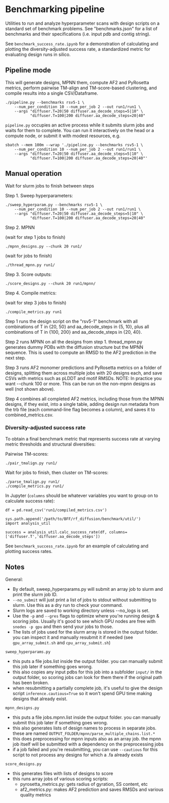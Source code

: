 # Benchmarking pipeline

Utilities to run and analyze hyperparameter scans with design scripts
on a standard set of benchmark problems. See "benchmarks.json" for a list of
benchmarks and their specifications (i.e. input pdb and contig string).

See `benchmark_success_rate.ipynb` for a demonstration of calculating and
plotting the diversity-adjusted success rate, a standardized metric for
evaluating design runs in silico.

## Pipeline mode

This will generate designs, MPNN them, compute AF2 and PyRosetta metrics,
perform pairwise TM-align and TM-score-based clustering, and compile results
into a single CSV/Dataframe.

    ./pipeline.py --benchmarks rsv5-1 \
        --num_per_condition 10 --num_per_job 2 --out run1/run1 \
        --args "diffuser.T=20|50 diffuser.aa_decode_steps=5|10" \
               "diffuser.T=100|200 diffuser.aa_decode_steps=20|40"

`pipeline.py` occupies an active process while it submits slurm jobs and waits
for them to complete. You can run it interactively on the head or a compute
node, or submit it with modest resources, e.g.

    sbatch --mem 100m --wrap './pipeline.py --benchmarks rsv5-1 \
        --num_per_condition 10 --num_per_job 2 --out run1/run1 \
        --args "diffuser.T=20|50 diffuser.aa_decode_steps=5|10" \
               "diffuser.T=100|200 diffuser.aa_decode_steps=20|40"'

## Manual operation

Wait for slurm jobs to finish between steps

Step 1. Sweep hyperparameters:

    ./sweep_hyperparam.py --benchmarks rsv5-1 \
        --num_per_condition 10 --num_per_job 2 --out run1/run1 \
        --args "diffuser.T=20|50 diffuser.aa_decode_steps=5|10" \
               "diffuser.T=100|200 diffuser.aa_decode_steps=20|40"

Step 2. MPNN 

(wait for step 1 jobs to finish)

    ./mpnn_designs.py --chunk 20 run1/

(wait for jobs to finish)

    ./thread_mpnn.py run1/

Step 3. Score outputs:

    ./score_designs.py --chunk 20 run1/mpnn/

Step 4. Compile metrics:

(wait for step 3 jobs to finish)

    ./compile_metrics.py run1

Step 1 runs the design script on the "rsv5-1" benchmark with all
combinations of T in {20, 50} and aa_decode_steps in {5, 10}, plus all
combinations of T in {100, 200} and aa_decode_steps in {20, 40}.

Step 2 runs MPNN on all the designs from step 1. thread_mpnn.py generates dummy
PDBs with the diffusion structure but the MPNN sequence. This is used to
compute an RMSD to the AF2 prediction in the next step.

Step 3 runs AF2 monomer predictions and PyRosetta metrics on a folder of
designs, splitting them across multiple jobs with 20 designs each, and save
CSVs with metrics such as pLDDT and motif RMSDs. NOTE: In practice you want
--chunk 100 or more. This can be run on the non-mpnn designs as well (not shown
above).

Step 4 combines all completed AF2 metrics, including those from the MPNN
designs, if they exist, into a single table, adding design run metadata from
the trb file (each command-line flag becomes a column), and saves it to
combined_metrics.csv.


### Diversity-adjusted success rate

To obtain a final benchmark metric that represents success rate at varying
metric thresholds and structural diversities:

Pairwise TM-scores:

    ./pair_tmalign.py run1/

Wait for jobs to finish, then cluster on TM-scores:

    ./parse_tmalign.py run1/
    ./compile_metrics.py run1/

In Jupyter (`columns` should be whatever variables you want to group on to
calculate success rate):

    df = pd.read_csv('run1/compiled_metrics.csv')

    sys.path.append('/path/to/BFF/rf_diffusion/benchmark/util/')
    import analysis_util

    success = analysis_util.calc_success_rate(df, columns=['diffuser.T','diffuser.aa_decode_steps'])

See `benchmark_success_rate.ipynb` for an example of calculating and plotting success rates.


## Notes

General:

 - By default, sweep_hyperparams.py will submit an array job to slurm and
   print the slurm job ID.  
 - `--no_submit` will just print a list of jobs to stdout without submitting to
   slurm. Use this as a dry run to check your command.
 - Slurm logs are saved to working directory unless --no_logs is set.
 - Use the `-p` and `--gres` flags to optimize where you're running design &
   scoring jobs. Usually it's good to see which GPU nodes are free with `snodes
   -p gpu` and then send your jobs to those.  
 - The lists of jobs used for the slurm array is stored in the output folder.
   you can inspect it and manually resubmit it if needed (see
   `gpu_array_submit.sh` and `cpu_array_submit.sh`)

`sweep_hyperparams.py`

 - this puts a file jobs.list inside the output folder. you can manually submit
   this job later if something goes wrong.
 - this also copies any input pdbs for this job into a subfolder `input/` in
   the output folder, so scoring jobs can look for them there if the original
   path has been broken.
 - when resubmitting a partially complete job, it's useful to give the design
   script `inference.cautious=True` so it won't spend GPU time making designs
   that already exist.

`mpnn_designs.py` 

 - this puts a file jobs.mpnn.list inside the output folder. you can manually
   submit this job later if something goes wrong.
 - this also generates lists of design names to process in separate jobs. these
   are named `OUTPUT_FOLDER/mpnn/parse_multiple_chains.list.*`
 - this does preprocessing for mpnn inputs also as an array job. the mpnn job
   itself will be submitted with a dependency on the preprocessing jobs
 - if a job failed and you're resubmitting, you can use `--cautious` for this
   script to not process any designs for which a .fa already exists

`score_designs.py`

 - this generates files with lists of designs to score
 - this runs array jobs of various scoring scripts:
    - pyrosetta_metrics.py: gets radius of gyration, SS content, etc
    - af2_metrics.py: makes AF2 prediction and saves RMSDs and various quality metrics
